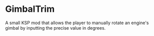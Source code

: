 # GimbalTrim
A small KSP mod that allows the player to manually rotate an engine's gimbal by inputting the precise value in degrees.
